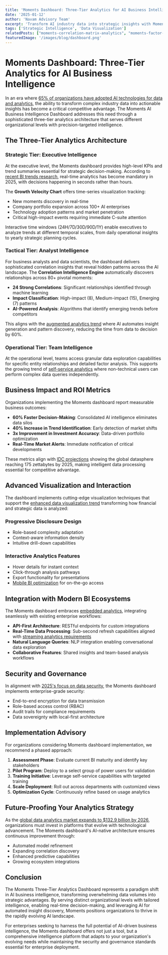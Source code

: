 ```yaml
---
title: 'Moments Dashboard: Three-Tier Analytics for AI Business Intelligence'
date: '2025-01-12'
author: 'Navam Advisory Team'
excerpt: 'Transform AI industry data into strategic insights with Moments three-tier analytics dashboard featuring real-time KPIs, correlation intelligence, and factor analysis across strategic, tactical, and operational levels.'
tags: ['Strategic Intelligence', 'Data Visualization']
relatedPosts: ["moments-correlation-matrix-analytics", "moments-factor-analytics-sunburst-visualization", "moments-ai-intelligence-research-teams"]
featuredImage: '/images/blog/dashboard.png'
---
```


# Moments Dashboard: Three-Tier Analytics for AI Business Intelligence

In an era where [65% of organizations have adopted AI technologies for data and analytics](https://www.pwc.com/us/en/tech-effect/ai-analytics/ai-predictions.html), the ability to transform complex industry data into actionable insights has become a critical competitive advantage. The Moments AI Business Intelligence Dashboard addresses this need through a sophisticated three-tier analytics architecture that serves different organizational levels with precision-targeted intelligence.

## The Three-Tier Analytics Architecture

### Strategic Tier: Executive Intelligence

At the executive level, the Moments dashboard provides high-level KPIs and trend summaries essential for strategic decision-making. According to [recent BI trends research](https://www.thoughtspot.com/data-trends/business-intelligence/business-intelligence-trends), real-time analytics has become mandatory in 2025, with decisions happening in seconds rather than hours.

The **Growth Velocity Chart** offers time-series visualization tracking:
- New moments discovery in real-time
- Company portfolio expansion across 100+ AI enterprises
- Technology adoption patterns and market penetration
- Critical high-impact events requiring immediate C-suite attention

Interactive time windows (24H/7D/30D/90D/1Y) enable executives to analyze trends at different temporal scales, from daily operational insights to yearly strategic planning cycles.

### Tactical Tier: Analyst Intelligence

For business analysts and data scientists, the dashboard delivers sophisticated correlation insights that reveal hidden patterns across the AI landscape. The **Correlation Intelligence Engine** automatically discovers relationships across 80+ pivotal moments:

- **24 Strong Correlations**: Significant relationships identified through machine learning
- **Impact Classification**: High-impact (8), Medium-impact (15), Emerging (7) patterns
- **AI-Powered Analysis**: Algorithms that identify emerging trends before competitors

This aligns with the [augmented analytics trend](https://www.rib-software.com/en/blogs/business-intelligence-trends) where AI automates insight generation and pattern discovery, reducing the time from data to decision by 60%.

### Operational Tier: Team Intelligence

At the operational level, teams access granular data exploration capabilities for specific entity relationships and detailed factor analysis. This supports the growing trend of [self-service analytics](https://www.boldbi.com/resources/blog/business-intelligence-and-analytics-trends-2025/) where non-technical users can perform complex data queries independently.

## Business Impact and ROI Metrics

Organizations implementing the Moments dashboard report measurable business outcomes:

- **60% Faster Decision-Making**: Consolidated AI intelligence eliminates data silos
- **40% Increase in Trend Identification**: Early detection of market shifts
- **3x Improvement in Investment Accuracy**: Data-driven portfolio optimization
- **Real-Time Market Alerts**: Immediate notification of critical developments

These metrics align with [IDC projections](https://www.coherentsolutions.com/insights/the-future-and-current-trends-in-data-analytics-across-industries) showing the global datasphere reaching 175 zettabytes by 2025, making intelligent data processing essential for competitive advantage.

## Advanced Visualization and Interaction

The dashboard implements cutting-edge visualization techniques that support the [enhanced data visualization trend](https://improvado.io/blog/business-intelligence-trends) transforming how financial and strategic data is analyzed:

### Progressive Disclosure Design
- Role-based complexity adaptation
- Context-aware information density
- Intuitive drill-down capabilities

### Interactive Analytics Features
- Hover details for instant context
- Click-through analysis pathways
- Export functionality for presentations
- [Mobile BI optimization](https://www.yellowfinbi.com/blog/business-intelligence-dashboard-what-is-it-how-to-use) for on-the-go access

## Integration with Modern BI Ecosystems

The Moments dashboard embraces [embedded analytics](https://www.techtarget.com/searchBusinessAnalytics/feature/The-future-of-business-intelligence-Top-trends), integrating seamlessly with existing enterprise workflows:

- **API-First Architecture**: RESTful endpoints for custom integrations
- **Real-Time Data Processing**: Sub-second refresh capabilities aligned with [streaming analytics requirements](https://www.qlik.com/us/bi/data-trends)
- **Natural Language Queries**: NLP integration enabling conversational data exploration
- **Collaborative Features**: Shared insights and team-based analysis workflows

## Security and Governance

In alignment with [2025's focus on data security](https://erpsoftwareblog.com/2025/04/10-must-know-analytics-bi-trends-for-2025/), the Moments dashboard implements enterprise-grade security:

- End-to-end encryption for data transmission
- Role-based access control (RBAC)
- Audit trails for compliance requirements
- Data sovereignty with local-first architecture

## Implementation Advisory

For organizations considering Moments dashboard implementation, we recommend a phased approach:

1. **Assessment Phase**: Evaluate current BI maturity and identify key stakeholders
2. **Pilot Program**: Deploy to a select group of power users for validation
3. **Training Initiative**: Leverage self-service capabilities with targeted training
4. **Scale Deployment**: Roll out across departments with customized views
5. **Optimization Cycle**: Continuously refine based on usage analytics

## Future-Proofing Your Analytics Strategy

As the [global data analytics market expands to $132.9 billion by 2026](https://www.coherentsolutions.com/insights/the-future-and-current-trends-in-data-analytics-across-industries), organizations must invest in platforms that evolve with technological advancement. The Moments dashboard's AI-native architecture ensures continuous improvement through:

- Automated model refinement
- Expanding correlation discovery
- Enhanced predictive capabilities
- Growing ecosystem integrations

## Conclusion

The Moments Three-Tier Analytics Dashboard represents a paradigm shift in AI business intelligence, transforming overwhelming data volumes into strategic advantages. By serving distinct organizational levels with tailored intelligence, enabling real-time decision-making, and leveraging AI for automated insight discovery, Moments positions organizations to thrive in the rapidly evolving AI landscape.

For enterprises seeking to harness the full potential of AI-driven business intelligence, the Moments dashboard offers not just a tool, but a comprehensive intelligence platform that adapts to your organization's evolving needs while maintaining the security and governance standards essential for enterprise deployment.
